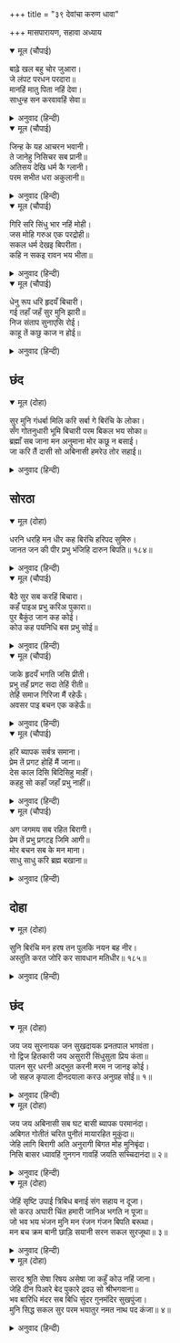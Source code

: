+++
title = "३९ देवांचा करुण धावा"

+++
मासपारायण, सहावा अध्याय



<details open><summary>मूल (चौपाई)</summary>

बाढ़े खल बहु चोर जुआरा।  
जे लंपट परधन परदारा॥  
मानहिं मातु पिता नहिं देवा।  
साधुन्ह सन करवावहिं सेवा॥
</details>

<details><summary>अनुवाद (हिन्दी)</summary>

परक्याचे धन व परस्त्रीबद्दल लोभ धरणारे, दुष्ट, चोर आणि जुगारी यांची संख्या खूप वाढली. लोक, माता-पिता आणि देवांना जुमानत नव्हते आणि साधूंकडून सेवा करून घेत होते.॥ १॥
</details>

<details open><summary>मूल (चौपाई)</summary>

जिन्ह के यह आचरन भवानी।  
ते जानेहु निसिचर सब प्रानी॥  
अतिसय देखि धर्म कै ग्लानी।  
परम सभीत धरा अकुलानी॥
</details>

<details><summary>अनुवाद (हिन्दी)</summary>

(श्रीशिव म्हणतात-) ‘हे भवानी, ज्यांचे असे आचरण असते, त्या प्राण्यांना राक्षसच समज. अशा प्रकारे धर्माविषयी लोकांची अरुची व अनास्था पाहून पृथ्वी अत्यंत भयभीत व व्याकूळ झाली.॥ २॥
</details>

<details open><summary>मूल (चौपाई)</summary>

गिरि सरि सिंधु भार नहिं मोही।  
जस मोहि गरुअ एक परद्रोही॥  
सकल धर्म देखइ बिपरीता।  
कहि न सकइ रावन भय भीता॥
</details>

<details><summary>अनुवाद (हिन्दी)</summary>

(ती विचार करू लागली की,) पर्वत, नद्या व समुद्र यांचे ओझे मला कधी इतके वाटले नाही, जितके एका परद्रोह्याचे वाटते. पृथ्वीला सर्व धर्म विपरीत झाल्याचे दिसत होते, परंतु रावणाच्या भीतीमुळे ती बोलू शकत नव्हती.॥ ३॥
</details>

<details open><summary>मूल (चौपाई)</summary>

धेनु रूप धरि हृदयँ बिचारी।  
गई तहाँ जहँ सुर मुनि झारी॥  
निज संताप सुनाएसि रोई।  
काहू तें कछु काज न होई॥
</details>

<details><summary>अनुवाद (हिन्दी)</summary>

(शेवटी) मनात विचार करून व गाईचे रूप घेऊन जेथे देव व मुनी (लपले) होते, तेथे ती गेली. पृथ्वीने रडत-रडत आपले दुःख उघड केले, परंतु कुणाकडूनही काही काम झाले नाही.॥ ४॥
</details>

## छंद


<details open><summary>मूल (दोहा)</summary>

सुर मुनि गंधर्बा मिलि करि सर्बा गे बिरंचि के लोका।  
सँग गोतनुधारी भूमि बिचारी परम बिकल भय सोका॥  
ब्रह्माँ सब जाना मन अनुमाना मोर कछू न बसाई।  
जा करि तैं दासी सो अबिनासी हमरेउ तोर सहाई॥
</details>

<details><summary>अनुवाद (हिन्दी)</summary>

तेव्हा देव, मुनी आणि गंधर्व हे सर्व मिळून ब्रह्मदेवाच्या सत्यलोकी गेले. भय आणि शोकामुळे ती अत्यंत व्याकूळ झालेली बिचारी पृथ्वीसुद्धा गायीच्या रूपात त्यांच्याबरोबर होती. ब्रह्मदेवांनी सारे ओळखले. त्यांनी विचार केला की, यात माझे काही चालणार नाही. (तेव्हा त्यांनी पृथ्वीला म्हटले,) ‘ज्याची तू दासी आहेस, तोच अविनाशी तुम्हां-आम्हांला मदत करणारा आहे.’
</details>

## सोरठा


<details open><summary>मूल (दोहा)</summary>

धरनि धरहि मन धीर कह बिरंचि हरिपद सुमिरु।  
जानत जन की पीर प्रभु भंजिहि दारुन बिपति॥ १८४॥
</details>

<details><summary>अनुवाद (हिन्दी)</summary>

ब्रह्मदेव म्हणाले, ‘हे धरणी, मनात धीर धरून श्रीहरींच्या चरणांचे स्मरण कर. प्रभू हे आपल्या सेवकांची यातना जाणतात. ते तुझ्या कठीण संकटाचा नाश करतील.’॥ १८४॥
</details>

<details open><summary>मूल (चौपाई)</summary>

बैठे सुर सब करहिं बिचारा।  
कहँ पाइअ प्रभु करिअ पुकारा॥  
पुर बैकुंठ जान कह कोई।  
कोउ कह पयनिधि बस प्रभु सोई॥
</details>

<details><summary>अनुवाद (हिन्दी)</summary>

सर्व देव बसून विचार करू लागले की, प्रभूंना शोधायचे कोठे? त्यांच्याजवळ तक्रार कुठे करायची? कोणी म्हणाले की, वैकुंठाला जाऊया, कोणी म्हणत होता की, प्रभू क्षीरसमुद्रात निवास करतात, तेथे जाऊया.॥ १॥
</details>

<details open><summary>मूल (चौपाई)</summary>

जाके हृदयँ भगति जसि प्रीती।  
प्रभु तहँ प्रगट सदा तेहिं रीती॥  
तेहिं समाज गिरिजा मैं रहेऊँ।  
अवसर पाइ बचन एक कहेऊँ॥
</details>

<details><summary>अनुवाद (हिन्दी)</summary>

ज्याच्या मनात जशी भक्ती आणि प्रीती असते, तेथे प्रभू त्याच रीतीने प्रगट होतात. हे पार्वती, त्या मंडळींमध्ये मीही होतो. संधी पाहून मी म्हणालो,॥ २॥
</details>

<details open><summary>मूल (चौपाई)</summary>

हरि ब्यापक सर्बत्र समाना।  
प्रेम तें प्रगट होहिं मैं जाना॥  
देस काल दिसि बिदिसिहु माहीं।  
कहहु सो कहाँ जहाँ प्रभु नाहीं॥
</details>

<details><summary>अनुवाद (हिन्दी)</summary>

भगवान सर्व ठिकाणी समानपणे भरलेले असतात. प्रेमामुळे ते प्रकट होतात. देश, काल, दिशा-विदिशा यांमध्ये जिथे भगवान नाही, अशी जागा कुठे आहे? सांगा बरे!॥ ३॥
</details>

<details open><summary>मूल (चौपाई)</summary>

अग जगमय सब रहित बिरागी।  
प्रेम तें प्रभु प्रगटइ जिमि आगी॥  
मोर बचन सब के मन माना।  
साधु साधु करि ब्रह्म बखाना॥
</details>

<details><summary>अनुवाद (हिन्दी)</summary>

ते चराचरात व्याप्त असूनही सर्वांपासून अलिप्त व विरक्त आहेत. (त्यांना कशातही आसक्ती नाही.) ते प्रेमामुळे प्रकट होतात, जसा अग्नी प्रकट होतो. (अग्नी हा अव्यक्त रूपाने व्याप्त आहे. परंतु जिथे त्याच्यासाठी अरणि मंथन इत्यादी साधन केले जाते, तेथे तो प्रकट होतो. त्याप्रमाणेच सर्वत्र व्याप्त असलेले भगवंतही प्रेमामुळे प्रकट होतात.) माझे बोलणे सर्वांना आवडले. ब्रह्मदेवांनी ‘छान! छान!’ म्हणून माझी प्रशंसा केली.॥ ४॥
</details>

## दोहा


<details open><summary>मूल (दोहा)</summary>

सुनि बिरंचि मन हरष तन पुलकि नयन बह नीर।  
अस्तुति करत जोरि कर सावधान मतिधीर॥ १८५॥
</details>

<details><summary>अनुवाद (हिन्दी)</summary>

माझे म्हणणे ऐकून ब्रह्मदेवांना फार आनंद झाला. त्यांचे शरीर पुलकित झाले आणि नेत्रांतून प्रेमाश्रू वाहू लागले. तेव्हा ते धीरबुद्धीचे ब्रह्मदेव एकाग्र होऊन हात जोडून स्तुती करू लागले.॥ १८५॥
</details>

## छंद


<details open><summary>मूल (दोहा)</summary>

जय जय सुरनायक जन सुखदायक प्रनतपाल भगवंता।  
गो द्विज हितकारी जय असुरारी सिंधुसुता प्रिय कंता॥  
पालन सुर धरनी अद्भुत करनी मरम न जानइ कोई।  
जो सहज कृपाला दीनदयाला करउ अनुग्रह सोई॥ १॥
</details>

<details><summary>अनुवाद (हिन्दी)</summary>

‘हे देवांचे स्वामी, सेवकांना सुख देणारे, शरणागतांचे रक्षण करणारे भगवन्, तुमचा विजय असो, विजय असो. हे गो-ब्राह्मणांचे हित करणारे, असुरांचा विनाश करणारे, लक्ष्मीचे प्रिय स्वामी, तुमचा विजय असो. हे देव आणि पृथ्वीचे पालन करणारे, तुमची लीला अद्भुत आहे. तिचे रहस्य कोणीही जाणू शकत नाही. अशा प्रकारे जे स्वभावतःच कृपाळू व दीनदयाळू आहेत, तेच आम्हांवर कृपा करोत.॥
</details>

<details open><summary>मूल (दोहा)</summary>

जय जय अबिनासी सब घट बासी ब्यापक परमानंदा।  
अबिगत गोतीतं चरित पुनीतं मायारहित मुकुंदा॥  
जेहि लागि बिरागी अति अनुरागी बिगत मोह मुनिबृंदा।  
निसि बासर ध्यावहिं गुनगन गावहिं जयति सच्चिदानंदा॥ २॥
</details>

<details><summary>अनुवाद (हिन्दी)</summary>

हे अविनाशी, सर्वांच्या हृदयात वसणारे, सर्वव्यापक, परम आनंदस्वरूप, अज्ञेय, इंद्रियातीत, पवित्रचरित्र, मायेने रहित मुकुंद! तुमचा विजय असो, विजय असो. (या लोकीच्या व परलोकीच्या सर्व भोगांपासून) विरक्त आणि मोहातून सर्वथा मुक्त (ज्ञानी) मुनिवृंदसुद्धा अत्यंत प्रेमाने ज्यांचे रात्रंदिवस ध्यान करतात आणि ज्यांच्या गुणांच्या समुच्चयाचे गान करतात, त्या सच्चिदानंदांचा विजय असो.॥ २॥
</details>

<details open><summary>मूल (दोहा)</summary>

जेहिं सृष्टि उपाई त्रिबिध बनाई संग सहाय न दूजा।  
सो करउ अघारी चिंत हमारी जानिअ भगति न पूजा॥  
जो भव भय भंजन मुनि मन रंजन गंजन बिपति बरूथा।  
मन बच क्रम बानी छाड़ि सयानी सरन सकल सुरजूथा॥ ३॥
</details>

<details><summary>अनुवाद (हिन्दी)</summary>

ज्यांनी दुसऱ्या कुणा मित्राविना किंवा सहाय्यकाविना एकटॺानेच (किंवा स्वतःच आपणाला त्रिगुणरूप-ब्रह्मा, विष्णू, महेश बनवून किंवा कोणत्याही उपादान कारणाविना, अर्थात स्वतःच सृष्टीचे एकमात्र निमित्त व उपादान कारण बनून) तीन प्रकारची सृष्टी उत्पन्न केली, त्या पापनाशक भगवंत यांनी आमची आठवण ठेवावी. आम्ही भक्ती जाणत नाही, पूजाही जाणत नाही. जे जन्म-मृत्यूच्या भयाचे नाश करणारे, मुनींच्या मनाला आनंद देणारे आणि विपत्तींच्या राशींचा नाश करणारे आहेत, त्या भगवंतांना आम्ही सर्व देवांचे समुदाय कायावाचामनाने, मखलाशी करण्याचा स्वभाव सोडून (प्रांजळपणे) शरण आलो आहोत.॥ ३॥
</details>

<details open><summary>मूल (दोहा)</summary>

सारद श्रुति सेषा रिषय असेषा जा कहुँ कोउ नहिं जाना।  
जेहि दीन पिआरे बेद पुकारे द्रवउ सो श्रीभगवाना॥  
भव बारिधि मंदर सब बिधि सुंदर गुनमंदिर सुखपुंजा।  
मुनि सिद्ध सकल सुर परम भयातुर नमत नाथ पद कंजा॥ ४॥
</details>

<details><summary>अनुवाद (हिन्दी)</summary>

सरस्वती, वेद, शेष आणि सर्व ऋषी, यांपैकी कोणीही ज्यांना जाणत नाही, ज्यांना दीनजन प्रिय आहेत, असे वेद उच्चरवाने सांगतात, तेच भगवान आम्हांवर दया करोत. जे संसाररूपी समुद्राच्या मंथनासाठी मंदराचलरूप आहेत, सर्व प्रकारे सुंदर, गुणांचे धाम आणि सुखांचे राशी आहेत, असे हे नाथ! तुमच्या चरणकमली आम्ही मुनी, सिद्ध आणि सर्व देव भयाने अत्यंत व्याकूळ होऊन नमस्कार करतो.’॥ ४॥
</details>

